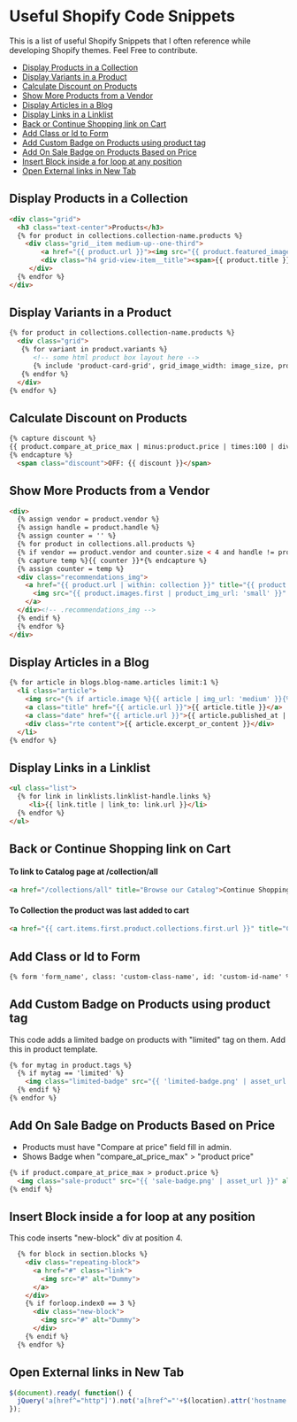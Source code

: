 # Useful Shopify Code Snippets

This is a list of useful Shopify Snippets that I often reference while developing Shopify themes. Feel Free to contribute.

* [Display Products in a Collection](#display-products-in-a-collection)
* [Display Variants in a Product](#display-variants-in-a-product)
* [Calculate Discount on Products](#calculate-discount-on-products)
* [Show More Products from a Vendor](#show-more-products-from-a-vendor)
* [Display Articles in a Blog](#display-articles-in-a-blog)
* [Display Links in a Linklist](#display-links-in-a-linklist)
* [Back or Continue Shopping link on Cart](#back-or-continue-shopping-link-on-cart)
* [Add Class or Id to Form](#add-class-or-id-to-form)
* [Add Custom Badge on Products using product tag](#add-custom-badge-on-products-using-product-tag)
* [Add On Sale Badge on Products Based on Price](#add-on-sale-badge-on-products-based-on-price)
* [Insert Block inside a for loop at any position](#insert-block-inside-a-for-loop-at-any-position)
* [Open External links in New Tab](#open-external-links-in-new-tab)


## Display Products in a Collection
```html
<div class="grid">
  <h3 class="text-center">Products</h3>
  {% for product in collections.collection-name.products %}
    <div class="grid__item medium-up--one-third">
        <a href="{{ product.url }}"><img src="{{ product.featured_image | product_img_url: '345x' }}" alt="{{ product.title | escape  }}" /></a>
        <div class="h4 grid-view-item__title"><span>{{ product.title }}</span></div>
     </div>
  {% endfor %}
</div>
```

## Display Variants in a Product
```html
{% for product in collections.collection-name.products %}
  <div class="grid">
   {% for variant in product.variants %}
      <!-- some html product box layout here -->
      {% include 'product-card-grid', grid_image_width: image_size, product: variant %}
   {% endfor %}
  </div>
{% endfor %}
```

## Calculate Discount on Products
```html
{% capture discount %}
{{ product.compare_at_price_max | minus:product.price | times:100 | divided_by:product.compare_at_price_max }}%
{% endcapture %}
  <span class="discount">OFF: {{ discount }}</span>
```

## Show More Products from a Vendor
```html
<div>
  {% assign vendor = product.vendor %}
  {% assign handle = product.handle %}
  {% assign counter = '' %}
  {% for product in collections.all.products %}
  {% if vendor == product.vendor and counter.size < 4 and handle != product.handle %}
  {% capture temp %}{{ counter }}*{% endcapture %}
  {% assign counter = temp %}
  <div class="recommendations_img">
    <a href="{{ product.url | within: collection }}" title="{{ product.title }}">
      <img src="{{ product.images.first | product_img_url: 'small' }}" alt="{{ product.title }}" />
    </a>
  </div><!-- .recommendations_img -->
  {% endif %}
  {% endfor %}
</div>
```

## Display Articles in a Blog
```html
{% for article in blogs.blog-name.articles limit:1 %}
  <li class="article">
    <img src="{% if article.image %}{{ article | img_url: 'medium' }}{% endif %}" alt="" >
    <a class="title" href="{{ article.url }}">{{ article.title }}</a>
    <a class="date" href="{{ article.url }}">{{ article.published_at | date: "%B %d, %Y" }}</a>
    <div class="rte content">{{ article.excerpt_or_content }}</div>
  </li>
{% endfor %}
```

## Display Links in a Linklist
```html
<ul class="list">
  {% for link in linklists.linklist-handle.links %}
     <li>{{ link.title | link_to: link.url }}</li>
  {% endfor %}
</ul>
```

## Back or Continue Shopping link on Cart
#### To link to Catalog page at /collection/all
```html
<a href="/collections/all" title="Browse our Catalog">Continue Shopping</a>
```
#### To Collection the product was last added to cart
```html
<a href="{{ cart.items.first.product.collections.first.url }}" title="Continue Shopping">Continue Shopping</a>
```

## Add Class or Id to Form
```html
{% form 'form_name', class: 'custom-class-name', id: 'custom-id-name' %}
```

## Add Custom Badge on Products using product tag
This code adds a limited badge on products with "limited" tag on them. Add this in product template.
```html
{% for mytag in product.tags %}
  {% if mytag == 'limited' %}
    <img class="limited-badge" src="{{ 'limited-badge.png' | asset_url }}" alt="Limited Badge">
  {% endif %}
{% endfor %}
```

## Add On Sale Badge on Products Based on Price
* Products must have "Compare at price" field fill in admin. 
* Shows Badge when "compare_at_price_max" > "product price"
```html
{% if product.compare_at_price_max > product.price %}
  <img class="sale-product" src="{{ 'sale-badge.png' | asset_url }}" alt="On Sale Badge">
{% endif %}
```

## Insert Block inside a for loop at any position
This code inserts "new-block" div at position 4.
```html
  {% for block in section.blocks %}
    <div class="repeating-block">
      <a href="#" class="link">
        <img src="#" alt="Dummy">
      </a>
    </div>
    {% if forloop.index0 == 3 %}
      <div class="new-block">
        <img src="#" alt="Dummy">
      </div>
    {% endif %}
  {% endfor %}
```

## Open External links in New Tab
```javascript
$(document).ready( function() {
  jQuery('a[href^="http"]').not('a[href^="'+$(location).attr('hostname')+'"]').attr('target', '_blank');
});
```
